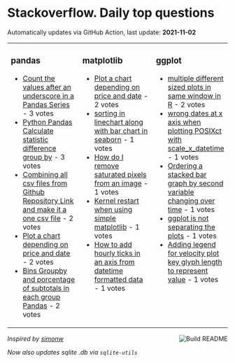 # Stackoverflow. Daily top questions 

Automatically updates via GitHub Action, last update: **<!-- date starts -->2021-11-02<!-- date ends -->**


<table><tr><td valign="top" width="33%">

### pandas
<!-- pandas starts -->
* [Count the values after an underscore in a Pandas Series](https://stackoverflow.com/questions/69816556/count-the-values-after-an-underscore-in-a-pandas-series) - 3 votes
* [Python Pandas Calculate statistic difference group by](https://stackoverflow.com/questions/69814808/python-pandas-calculate-statistic-difference-group-by) - 3 votes
* [Combining all csv files from Github Repository Link and make it a one csv file](https://stackoverflow.com/questions/69806371/combining-all-csv-files-from-github-repository-link-and-make-it-a-one-csv-file) - 2 votes
* [Plot a chart depending on price and date](https://stackoverflow.com/questions/69814145/plot-a-chart-depending-on-price-and-date) - 2 votes
* [Bins Groupby and porcentage of subtotals in each group Pandas](https://stackoverflow.com/questions/69811979/bins-groupby-and-porcentage-of-subtotals-in-each-group-pandas) - 2 votes
<!-- pandas ends -->
</td><td valign="top" width="34%">


### matplotlib
<!-- matplotlib starts -->
* [Plot a chart depending on price and date](https://stackoverflow.com/questions/69814145/plot-a-chart-depending-on-price-and-date) - 2 votes
* [sorting in linechart along with bar chart in seaborn](https://stackoverflow.com/questions/69808633/sorting-in-linechart-along-with-bar-chart-in-seaborn) - 1 votes
* [How do I remove saturated pixels from an image](https://stackoverflow.com/questions/69816207/how-do-i-remove-saturated-pixels-from-an-image) - 1 votes
* [Kernel restart when using simple matplotlib](https://stackoverflow.com/questions/69807098/kernel-restart-when-using-simple-matplotlib) - 1 votes
* [How to add hourly ticks in an axis from datetime formatted data](https://stackoverflow.com/questions/69806724/how-to-add-hourly-ticks-in-an-axis-from-datetime-formatted-data) - 1 votes
<!-- matplotlib ends -->
</td><td valign="top" width="34%">


### ggplot
<!-- ggplot2 starts -->
* [multiple different sized plots in same window in R](https://stackoverflow.com/questions/69804751/multiple-different-sized-plots-in-same-window-in-r) - 2 votes
* [wrong dates at x axis when plotting POSIXct with scale_x_datetime](https://stackoverflow.com/questions/69808720/wrong-dates-at-x-axis-when-plotting-posixct-with-scale-x-datetime) - 1 votes
* [Ordering a stacked bar graph by second variable changing over time](https://stackoverflow.com/questions/69814998/ordering-a-stacked-bar-graph-by-second-variable-changing-over-time) - 1 votes
* [ggplot is not separating the plots](https://stackoverflow.com/questions/69813008/ggplot-is-not-separating-the-plots) - 1 votes
* [Adding legend for velocity plot  key glyph length to represent value](https://stackoverflow.com/questions/69810305/adding-legend-for-velocity-plot-key-glyph-length-to-represent-value) - 1 votes
<!-- ggplot2 ends -->
</td></tr></table>

<a href="https://github.com/hp0404/hp0404/actions"><img src="https://github.com/hp0404/hp0404/workflows/Build%20README/badge.svg" align="right" alt="Build README"></a> <p>*Inspired by  [simonw](https://github.com/simonw/simonw)*</p> <p> *Now also updates sqlite .db via `sqlite-utils`* </p>
